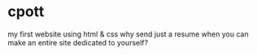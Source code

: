 # cpott
my first website using html & css
why send just a resume when you can make an entire site dedicated to yourself?
